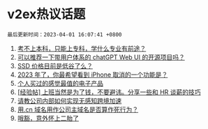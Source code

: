 # v2ex热议话题

`最后更新时间：2023-04-01 16:07:41 +0800`

1. [考不上本科，只能上专科，学什么专业有前途？](https://www.v2ex.com/t/928846)
1. [可以推荐一下带用户体系的 chatGPT Web UI 的开源项目吗？](https://www.v2ex.com/t/928809)
1. [SSD 价格目前是低谷了么？](https://www.v2ex.com/t/928795)
1. [2023 年了，你最希望看到 iPhone 取消的一个功能是？](https://www.v2ex.com/t/928834)
1. [个人买过的感觉最值的电子产品](https://www.v2ex.com/t/928951)
1. [[经验帖] 上班当然是为了钱，不要避讳。分享一些和 HR 谈薪的技巧](https://www.v2ex.com/t/928808)
1. [请教公司内部如何实现无感知跨境加速](https://www.v2ex.com/t/928907)
1. [用.cn 域名用作公司主域名是否算作死行为？](https://www.v2ex.com/t/928888)
1. [哦豁，意外怀上二胎了](https://www.v2ex.com/t/928930)

